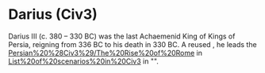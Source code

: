 # Darius (Civ3)

Darius III (c. 380 – 330 BC) was the last Achaemenid King of Kings of Persia, reigning from 336 BC to his death in 330 BC. A reused , he leads the [Persian%20%28Civ3%29/The%20Rise%20of%20Rome](Persians) in [List%20of%20scenarios%20in%20Civ3](scenario) in "".